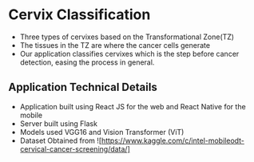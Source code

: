 # Cervix Classification

- Three types of cervixes based on the Transformational Zone(TZ)
- The tissues in the TZ are where the cancer cells generate
- Our application classifies cervixes which is the step before cancer detection, easing the process in general.


## Application Technical Details

- Application built using React JS for the web and React Native for the mobile
- Server built using Flask
- Models used VGG16 and Vision Transformer (ViT)
- Dataset Obtained from ![https://www.kaggle.com/c/intel-mobileodt-cervical-cancer-screening/data/]
